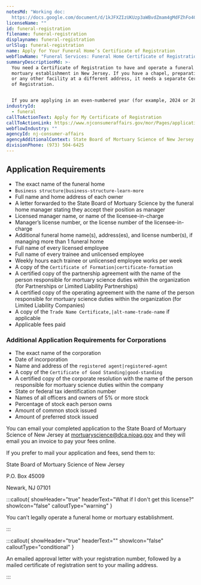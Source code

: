 ```yaml
---
notesMd: "Working doc:
  https://docs.google.com/document/d/1kJFXZIzUKUzp3aWBvdZmam4gMdFZhFo4CnyEihwKtMU/edit?tab=t.0#heading=h.jwwbj4k5uaux"
licenseName: ""
id: funeral-registration
filename: funeral-registration
displayname: funeral-registration
urlSlug: funeral-registration
name: Apply for Your Funeral Home’s Certificate of Registration
webflowName: "Funeral Services: Funeral Home Certificate of Registration"
summaryDescriptionMd: >-
  You need a Certificate of Registration to have and operate a funeral home or
  mortuary establishment in New Jersey. If you have a chapel, preparation room,
  or any other facility at a different address, it needs a separate Certificate
  of Registration. 


  If you are applying in an even-numbered year (for example, 2024 or 2026), use the first-year application. If you are applying in an odd-numbered year (for example, 2025 or 2027), use the second-year application.
industryId:
  - funeral
callToActionText: Apply for My Certificate of Registration
callToActionLink: https://www.njconsumeraffairs.gov/mor/Pages/applications.aspx
webflowIndustry: ""
agencyId: nj-consumer-affairs
agencyAdditionalContext: State Board of Mortuary Science of New Jersey
divisionPhone: (973) 504-6425
---
```


## Application Requirements

- The exact name of the funeral home
- `Business structure|business-structure-learn-more`
- Full name and home address of each owner
- A letter forwarded to the State Board of Mortuary Science by the funeral home manager stating they accept their position as manager
- Licensed manager name, or name of the licensee-in-charge
- Manager’s license number, or the license number of the licensee-in-charge
- Additional funeral home name(s), address(es), and license number(s), if managing more than 1 funeral home
- Full name of every licensed employee
- Full name of every trainee and unlicensed employee
- Weekly hours each trainee or unlicensed employee works per week
- A copy of the `Certificate of Formation|certificate-formation`
- A certified copy of the partnership agreement with the name of the person responsible for mortuary science duties within the organization (for Partnerships or Limited Liability Partnerships)
- A certified copy of the operating agreement with the name of the person responsible for mortuary science duties within the organization (for Limited Liability Companies)
- A copy of the `Trade Name Certificate,|alt-name-trade-name` if applicable
- Applicable fees paid

### Additional Application Requirements for Corporations

- The exact name of the corporation
- Date of incorporation
- Name and address of the `registered agent|registered-agent`
- A copy of the `Certificate of Good Standing|good-standing`
- A certified copy of the corporate resolution with the name of the person responsible for mortuary science duties within the company
- State or federal tax identification number
- Names of all officers and owners of 5% or more stock
- Percentage of stock each person owns
- Amount of common stock issued
- Amount of preferred stock issued

You can email your completed application to the State Board of Mortuary Science of New Jersey at [mortuaryscience@dca.njoag.gov](mailto:mortuaryscience@dca.njoag.gov) and they will email you an invoice to pay your fees online.

If you prefer to mail your application and fees, send them to:

State Board of Mortuary Science of New Jersey

P.O. Box 45009

Newark, NJ 07101

:::callout{ showHeader="true" headerText="What if I don't get this license?" showIcon="false" calloutType="warning" }

You can’t legally operate a funeral home or mortuary establishment.

:::

:::callout{ showHeader="true" headerText="" showIcon="false" calloutType="conditional" }

An emailed approval letter with your registration number, followed by a mailed certificate of registration sent to your mailing address.

:::
